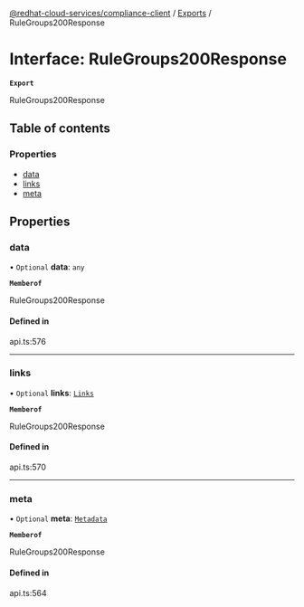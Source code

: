 [@redhat-cloud-services/compliance-client](../README.md) / [Exports](../modules.md) / RuleGroups200Response

# Interface: RuleGroups200Response

**`Export`**

RuleGroups200Response

## Table of contents

### Properties

- [data](RuleGroups200Response.md#data)
- [links](RuleGroups200Response.md#links)
- [meta](RuleGroups200Response.md#meta)

## Properties

### data

• `Optional` **data**: `any`

**`Memberof`**

RuleGroups200Response

#### Defined in

api.ts:576

___

### links

• `Optional` **links**: [`Links`](Links.md)

**`Memberof`**

RuleGroups200Response

#### Defined in

api.ts:570

___

### meta

• `Optional` **meta**: [`Metadata`](Metadata.md)

**`Memberof`**

RuleGroups200Response

#### Defined in

api.ts:564
